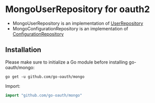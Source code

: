 # MongoUserRepository for oauth2
- MongoUserRepository is an implementation of [UserRepository](https://github.com/common-go/oauth2/blob/master/user_repository.go)
- MongoConfigurationRepository is an implementation of [ConfigurationRepository](https://github.com/common-go/oauth2/blob/master/configuration_repository.go) 

## Installation

Please make sure to initialize a Go module before installing go-oauth/mongo:

```shell
go get -u github.com/go-oauth/mongo
```

Import:

```go
import "github.com/go-oauth/mongo"
```
